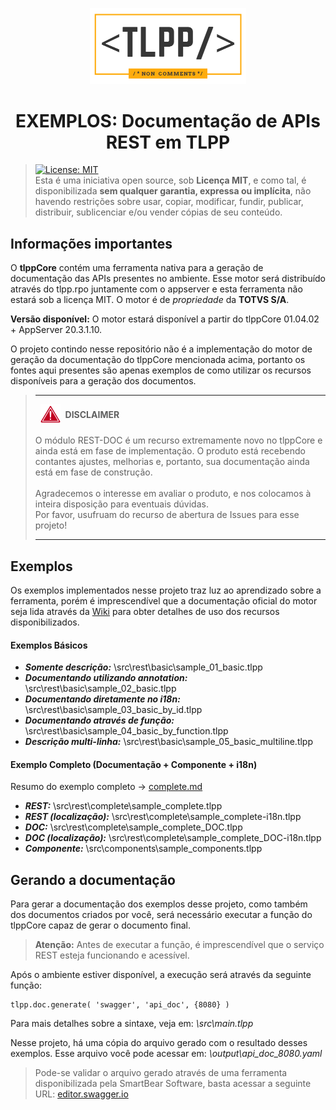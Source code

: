 <p align="center">
  <img alt="tlpp logo" src="images/tlpp_logo_white.png" width="250px" />
  <h1 align="center">EXEMPLOS: Documentação de APIs REST em TLPP</h1>
</p>

> [![License: MIT](https://img.shields.io/badge/License-MIT-yellow.svg)](https://opensource.org/licenses/MIT)<br>Esta é uma iniciativa open source, sob **Licença MIT**, e como tal, é disponibilizada **sem qualquer garantia, expressa ou implícita**, não havendo restrições sobre usar, copiar, modificar, fundir, publicar, distribuir, sublicenciar e/ou vender cópias de seu conteúdo.

## Informações importantes

O **tlppCore** contém uma ferramenta nativa para a geração de documentação das APIs presentes no ambiente. Esse motor será distribuído através do tlpp.rpo juntamente com o appserver e esta ferramenta não estará sob a licença MIT. O motor é de *propriedade* da **TOTVS S/A**.

**Versão disponível:** O motor estará disponível a partir do tlppCore 01.04.02 + AppServer 20.3.1.10.

O projeto contindo nesse repositório não é a implementação do motor de geração da documentação do tlppCore mencionada acima, portanto os fontes aqui presentes são apenas exemplos de como utilizar os recursos disponíveis para a geração dos documentos.

> <hr>
> <div style="align-items: center; display: flex;">&nbsp;&nbsp;<img alt="tlpp logo" src="images/icons/disclaimer.png" width="32px" />&nbsp;&nbsp;<b>DISCLAIMER</b></div>
> <br>
> O módulo REST-DOC é um recurso extremamente novo no tlppCore e ainda está em fase de implementação. O produto está recebendo contantes ajustes, melhorias e, portanto, sua documentação ainda está em fase de construção.
> <br><br>
> Agradecemos o interesse em avaliar o produto, e nos colocamos à inteira disposição para eventuais dúvidas.<br>Por favor, usufruam do recurso de abertura de Issues para esse projeto!
> <hr>

## Exemplos

Os exemplos implementados nesse projeto traz luz ao aprendizado sobre a ferramenta, porém é imprescendível que a documentação oficial do motor seja lida através da [Wiki](https://github.com/totvs/tlpp-sample-rest-documentation/wiki) para obter detalhes de uso dos recursos disponibilizados.

#### Exemplos Básicos

- ***Somente descrição:*** \src\rest\basic\sample_01_basic.tlpp
- ***Documentando utilizando annotation:*** \src\rest\basic\sample_02_basic.tlpp
- ***Documentando diretamente no i18n:*** \src\rest\basic\sample_03_basic_by_id.tlpp
- ***Documentando através de função:*** \src\rest\basic\sample_04_basic_by_function.tlpp
- ***Descrição multi-linha:*** \src\rest\basic\sample_05_basic_multiline.tlpp

#### Exemplo Completo (Documentação + Componente + i18n)

Resumo do exemplo completo -> [complete.md](https://github.com/totvs/tlpp-sample-rest-documentation/blob/main/src/rest/complete/complete.md)

- ***REST:*** \src\rest\complete\sample_complete.tlpp
- ***REST (localização):*** \src\rest\complete\sample_complete-i18n.tlpp
- ***DOC:*** \src\rest\complete\sample_complete_DOC.tlpp
- ***DOC (localização):*** \src\rest\complete\sample_complete_DOC-i18n.tlpp
- ***Componente:*** \src\components\sample_components.tlpp

## Gerando a documentação

Para gerar a documentação dos exemplos desse projeto, como também dos documentos criados por você, será necessário executar a função do tlppCore capaz de gerar o documento final.

> **Atenção:** Antes de executar a função, é imprescendível que o serviço REST esteja funcionando e acessível.

Após o ambiente estiver disponível, a execução será através da seguinte função:
```
tlpp.doc.generate( 'swagger', 'api_doc', {8080} )
```
Para mais detalhes sobre a sintaxe, veja em: *\src\main.tlpp*

Nesse projeto, há uma cópia do arquivo gerado com o resultado desses exemplos.
Esse arquivo você pode acessar em: *\output\api_doc_8080.yaml*

> Pode-se validar o arquivo gerado através de uma ferramenta disponibilizada pela SmartBear Software, basta acessar a seguinte URL: [editor.swagger.io](https://editor.swagger.io/)
